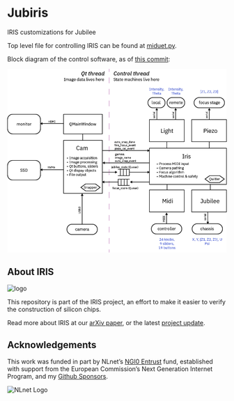 # Jubiris

IRIS customizations for Jubilee

Top level file for controlling IRIS can be found at [miduet.py](./midi-ctrl/miduet.py).

Block diagram of the control software, as of [this commit](https://github.com/bunnie/jubiris/commit/65f168f4263c3c314d549c7d3f0408f404813f56):

![block diagram](./jubiris.png)

## About IRIS

![logo](https://bunniefoo.com/iris/iris-logo-gh.png)

This repository is part of the IRIS project, an effort to make it easier to verify the construction of silicon chips.

Read more about IRIS at our [arXiv paper](https://arxiv.org/abs/2303.07406), or the latest [project update](https://www.bunniestudios.com/blog/?p=6937).

## Acknowledgements

This work was funded in part by NLnet’s [NGI0 Entrust](https://nlnet.nl/entrust/) fund, established with support from the European Commission’s Next Generation Internet Program, and my [Github Sponsors](https://github.com/sponsors/bunnie/).

![NLnet Logo](https://bunniefoo.com/iris/2024/nlnet-logos.png)
